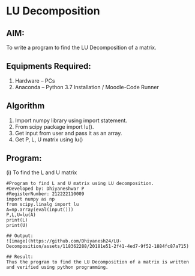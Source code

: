 # LU Decomposition 

## AIM:
To write a program to find the LU Decomposition of a matrix.

## Equipments Required:
1. Hardware – PCs
2. Anaconda – Python 3.7 Installation / Moodle-Code Runner

## Algorithm
1. Import numpy library using import statement.
2. From scipy package import lu().
3. Get input from user and pass it as an array.
4. Get P, L, U matrix using lu()

## Program:
(i) To find the L and U matrix
```
#Program to find L and U matrix using LU decomposition.
#Developed by: Dhiyaneshwar P
#RegisterNumber: 212222110009
import numpy as np
from scipy.linalg import lu
A=np.array(eval(input()))
P,L,U=lu(A)
print(L)
print(U)

## Output:
![image](https://github.com/Dhiyanesh24/LU-Decomposition/assets/118362288/20181e51-2f41-4ed7-9f52-1884fc87a715)

## Result:
Thus the program to find the LU Decomposition of a matrix is written and verified using python programming.

